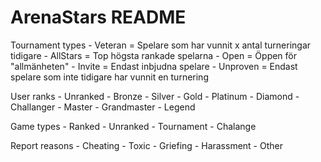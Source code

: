 # ArenaStars README

Tournament types
	- Veteran = Spelare som har vunnit x antal turneringar tidigare
	- AllStars = Top högsta rankade spelarna 
	- Open = Öppen för "allmänheten"
	- Invite = Endast inbjudna spelare
	- Unproven = Endast spelare som inte tidigare har vunnit en turnering
	
	
User ranks
	- Unranked
	- Bronze
	- Silver
	- Gold
	- Platinum
	- Diamond
	- Challanger
	- Master
	- Grandmaster
	- Legend
	
	
Game types
	- Ranked
	- Unranked
	- Tournament
	- Chalange
	
	
Report reasons
	- Cheating
	- Toxic
	- Griefing
	- Harassment
	- Other